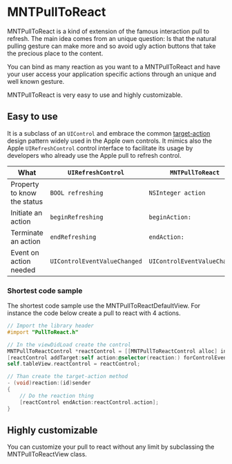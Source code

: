 MNTPullToReact
==============
MNTPullToReact is a kind of extension of the famous interaction pull to refresh. The main idea comes from an unique question: Is that the natural pulling gesture can make more and so avoid ugly action buttons that take the precious place to the content.

You can bind as many reaction as you want to a MNTPullToReact and have your user access your application specific actions through an unique and well known gesture.

MNTPullToReact is very easy to use and highly customizable.

## Easy to use
It is a subclass of an `UIControl` and embrace the common [target-action](https://developer.apple.com/library/ios/documentation/general/conceptual/Devpedia-CocoaApp/TargetAction.html) design pattern widely used in the Apple own controls. It mimics also the Apple `UIRefreshControl` control interface to facilitate its usage by developers who already use the Apple pull to refresh control.

| What                        | `UIRefreshControl`            | `MNTPullToReact`              |
| --------------------------- | ----------------------------- | ----------------------------- |
| Property to know the status | `BOOL refreshing`             | `NSInteger action`            |
| Initiate an action          | `beginRefreshing`             | `beginAction:`                |
| Terminate an action         | `endRefreshing`               | `endAction:`                  |
| Event on action needed      | `UIControlEventValueChanged ` | `UIControlEventValueChanged ` |

### Shortest code sample
The shortest code sample use the MNTPullToReactDefaultView. For instance the code below create a pull to react with 4 actions.

``` objective-c
// Import the library header
#import "PullToReact.h"

// In the viewDidLoad create the control
MNTPullToReactControl *reactControl = [[MNTPullToReactControl alloc] initWithNumberOfActions:4];
[reactControl addTarget:self action:@selector(reaction:) forControlEvents:UIControlEventValueChanged];
self.tableView.reactControl = reactControl;

// Than create the target-action method
- (void)reaction:(id)sender
{
    // Do the reaction thing
    [reactControl endAction:reactControl.action];
}
```

## Highly customizable
You can customize your pull to react without any limit by subclassing the MNTPullToReactView class.

